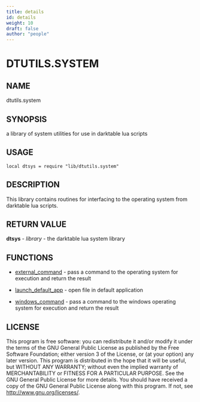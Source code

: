 ```yaml
---
title: details
id: details
weight: 10
draft: false
author: "people"
---
```


# DTUTILS.SYSTEM

## NAME

dtutils.system

## SYNOPSIS

a library of system utilities for use in darktable lua scripts

## USAGE
```
local dtsys = require "lib/dtutils.system"
```
## DESCRIPTION

This library contains routines for interfacing to the operating system from
darktable lua scripts.

## RETURN VALUE

**dtsys** - _library_ - the darktable lua system library

## FUNCTIONS

* [external_command](external_command.md) - pass a command to the operating system for execution and return the result

* [launch_default_app](launch_default_app.md) - open file in default application

* [windows_command](windows_command.md) - pass a command to the windows operating system for execution and return the result

## LICENSE

This program is free software: you can redistribute it and/or modify
it under the terms of the GNU General Public License as published by
the Free Software Foundation; either version 3 of the License, or
(at your option) any later version.
This program is distributed in the hope that it will be useful,
but WITHOUT ANY WARRANTY; without even the implied warranty of
MERCHANTABILITY or FITNESS FOR A PARTICULAR PURPOSE.  See the
GNU General Public License for more details.
You should have received a copy of the GNU General Public License
along with this program.  If not, see <http://www.gnu.org/licenses/>.
